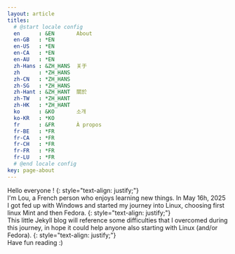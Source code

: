 ```yaml
---
layout: article
titles:
  # @start locale config
  en      : &EN       About
  en-GB   : *EN
  en-US   : *EN
  en-CA   : *EN
  en-AU   : *EN
  zh-Hans : &ZH_HANS  关于
  zh      : *ZH_HANS
  zh-CN   : *ZH_HANS
  zh-SG   : *ZH_HANS
  zh-Hant : &ZH_HANT  關於
  zh-TW   : *ZH_HANT
  zh-HK   : *ZH_HANT
  ko      : &KO       소개
  ko-KR   : *KO
  fr      : &FR       À propos
  fr-BE   : *FR
  fr-CA   : *FR
  fr-CH   : *FR
  fr-FR   : *FR
  fr-LU   : *FR
  # @end locale config
key: page-about
---
```


Hello everyone !
{: style="text-align: justify;"}
<br/>
I'm Lou, a French person who enjoys learning new things. In May 16h, 2025 I got fed up with Windows and started my journey into Linux, choosing first linux Mint and then Fedora. 
{: style="text-align: justify;"}
<br/>
This little Jekyll blog will reference some difficulties that I overcomed during this journey, in hope it could help anyone also starting with Linux (and/or Fedora).
{: style="text-align: justify;"}
<br/>
Have fun reading :)

